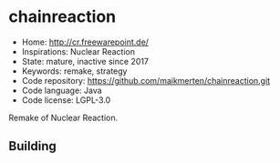 # chainreaction

- Home: http://cr.freewarepoint.de/
- Inspirations: Nuclear Reaction
- State: mature, inactive since 2017
- Keywords: remake, strategy
- Code repository: https://github.com/maikmerten/chainreaction.git
- Code language: Java
- Code license: LGPL-3.0

Remake of Nuclear Reaction.

## Building
